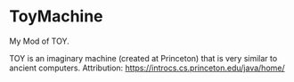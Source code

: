 # ToyMachine
My Mod of TOY.

TOY is an imaginary machine (created at Princeton) that is very similar to ancient computers.   Attribution: https://introcs.cs.princeton.edu/java/home/
